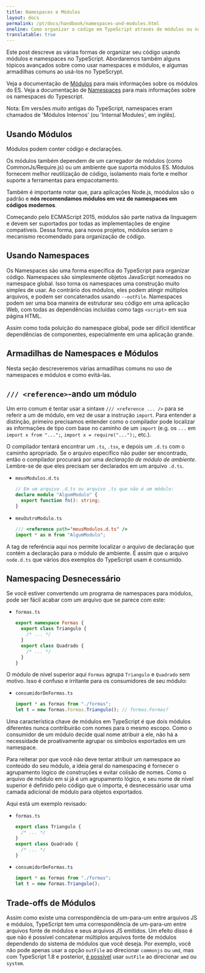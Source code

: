 ```yaml
---
title: Namespaces e Módulos
layout: docs
permalink: /pt/docs/handbook/namespaces-and-modules.html
oneline: Como organizar o código em TypeScript através de módulos ou namespaces
translatable: true
---
```


Este post descreve as várias formas de organizar seu código usando módulos e namespaces no TypeScript.
Abordaremos também alguns tópicos avançados sobre como usar namespaces e módulos, e algumas armadilhas comuns ao usá-los no TypeScrypt.

Veja a documentação de [Módulos](/docs/handbook/modules.html) para mais informações sobre os módulos do ES.
Veja a documentação de [Namespaces](/pt/docs/handbook/namespaces.html) para mais informações sobre os namespaces do Typescript. 

Nota: Em versões _muito_ antigas do TypeScript, namespaces eram chamados de 'Módulos Internos' (ou 'Internal Modules', em inglês).

## Usando Módulos

Módulos podem conter código e declarações.

Os módulos também dependem de um carregador de módulos (como CommonJs/Require.js) ou um ambiente que suporta módulos ES.
Módulos fornecem melhor reutilização de código, isolamento mais forte e melhor suporte a ferramentas para empacotamento.

Também é importante notar que, para aplicações Node.js, moódulos são o padrão e **nós recomendamos módulos em vez de namespaces em códigos modernos**.

Começando pelo ECMAScript 2015, módulos são parte nativa da linguagem e devem ser suportados por todas as implementações de engine compatíveis.
Dessa forma, para novos projetos, módulos seriam o mecanismo recomendado para organização de código.

## Usando Namespaces

Os Namespaces são uma forma específica do TypeScript para organizar código.
Namespaces são simplesmente objetos JavaScript nomeados no namespace global.
Isso torna os namespaces uma construção muito simples de usar.
Ao contrário dos módulos, eles podem atingir múltiplos arquivos, e podem ser concatenados usando `--outFile`.
Namespaces podem ser uma boa maneira de estruturar seu código em uma aplicação Web, com todas as dependências incluídas como tags `<script>` em sua página HTML.

Assim como toda poluição do namespace global, pode ser difícil identificar dependências de componentes, especialmente em uma aplicação grande.

## Armadilhas de Namespaces e Módulos

Nesta seção descreveremos várias armadilhas comuns no uso de namespaces e módulos e como evitá-las.

## `/// <reference>`-ando um módulo

Um erro comum é tentar usar a sintaxe `/// <reference ... />` para se referir a um de módulo, em vez de usar a instrução `import`.
Para entender a distinção, primeiro precisamos entender como o compilador pode localizar as informações de tipo com base no caminho de um `import` (e.g. os `...` em `import x from "...";`, `import x = require("...");`, etc.).

O compilador tentará encontrar um `.ts`, `.tsx`, e depois um `.d.ts` com o caminho apropriado.
Se o arquivo específico não puder ser encontrado, então o compilador procurará por uma _declaração de módulo de ambiente_.
Lembre-se de que eles precisam ser declarados em um arquivo `.d.ts`.


- `meusModulos.d.ts`

  ```ts
  // Em um arquivo .d.ts ou arquivo .ts que não é um módulo:
  declare module "AlgumModulo" {
    export function fn(): string;
  }
  ```

- `meuOutroModulo.ts`

  ```ts
  /// <reference path="meusModulos.d.ts" />
  import * as m from "AlgumModulo";
  ```

A tag de referência aqui nos permite localizar o arquivo de declaração que contém a declaração para o módulo de ambiente.
É assim que o arquivo `node.d.ts` que vários dos exemplos do TypeScript usam é consumido. 

## Namespacing Desnecessário

Se você estiver convertendo um programa de namespaces para módulos, pode ser fácil acabar com um arquivo que se parece com este:

- `formas.ts`

  ```ts
  export namespace Formas {
    export class Triangulo {
      /* ... */
    }
    export class Quadrado {
      /* ... */
    }
  }
  ```

O módulo de nível superior aqui `Formas` agrupa `Triangulo` e `Quadrado` sem motivo.
Isso é confuso e irritante para os consumidores de seu módulo:

- `consumidorDeFormas.ts`

  ```ts
  import * as formas from "./formas";
  let t = new formas.Formas.Triangulo(); // formas.Formas?
  ```

Uma característica chave de módulos em TypeScript é que dois módulos diferentes nunca contribuirão com nomes para o mesmo escopo.
Como o consumidor de um módulo decide qual nome atribuir a ele, não há a necessidade de proativamente agrupar os simbolos exportados em um namespace.

Para reiterar por que você não deve tentar atribuir um namespace ao conteúdo do seu módulo, a ideia geral do namespacing é fornecer o agrupamento lógico de construções e evitar colisão de nomes.
Como o arquivo de módulo em si já é um agrupamento lógico, e seu nome de nível superior é definido pelo código que o importa, é desnecessário usar uma camada adicional de módulo para objetos exportados.

Aqui está um exemplo revisado:

- `formas.ts`

  ```ts
  export class Triangulo {
    /* ... */
  }
  export class Quadrado {
    /* ... */
  }
  ```

- `consumidorDeFormas.ts`

  ```ts
  import * as formas from "./formas";
  let t = new formas.Triangulo();
  ```


## Trade-offs de Módulos

Assim como existe uma correspondência de um-para-um entre arquivos JS e módulos, TypeScript tem uma correspondência de um-para-um entre arquivos fonte de módulos e seus arquivos JS emitidos.
Um efeito disso é que não é possível concatenar múltiplos arquivos fonte de módulos dependendo do sistema de módulos que você deseja.
Por exemplo, você não pode apenas usar a opção `outFile` ao direcionar `commonjs` ou `umd`, mas com TypeScript 1.8 e posterior, [é possível](./release-notes/typescript-1-8.html#concatenate-amd-and-system-modules-with---outfile) usar `outFile` ao direcionar `amd` ou `system`.
